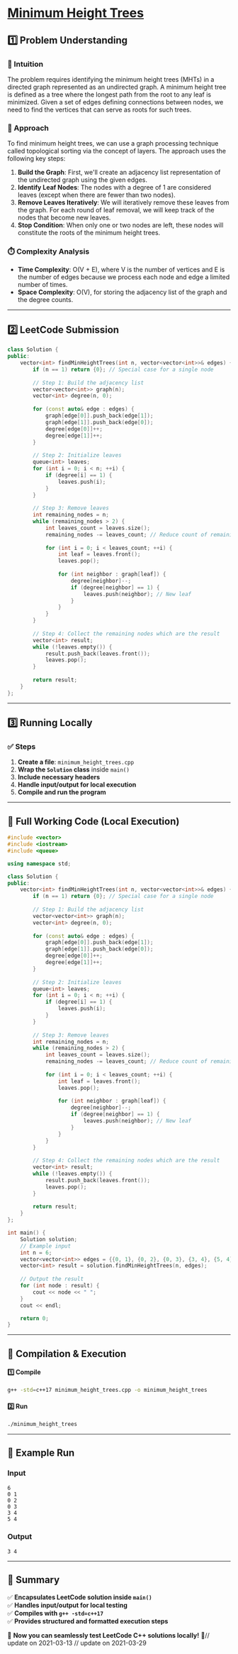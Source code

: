 # **[Minimum Height Trees](https://leetcode.com/problems/minimum-height-trees/description/)**  

## **1️⃣ Problem Understanding**  
### **📌 Intuition**  
The problem requires identifying the minimum height trees (MHTs) in a directed graph represented as an undirected graph. A minimum height tree is defined as a tree where the longest path from the root to any leaf is minimized. Given a set of edges defining connections between nodes, we need to find the vertices that can serve as roots for such trees.

### **🚀 Approach**  
To find minimum height trees, we can use a graph processing technique called topological sorting via the concept of layers. The approach uses the following key steps:
1. **Build the Graph**: First, we'll create an adjacency list representation of the undirected graph using the given edges.
2. **Identify Leaf Nodes**: The nodes with a degree of 1 are considered leaves (except when there are fewer than two nodes).
3. **Remove Leaves Iteratively**: We will iteratively remove these leaves from the graph. For each round of leaf removal, we will keep track of the nodes that become new leaves.
4. **Stop Condition**: When only one or two nodes are left, these nodes will constitute the roots of the minimum height trees.

### **⏱️ Complexity Analysis**  
- **Time Complexity**: O(V + E), where V is the number of vertices and E is the number of edges because we process each node and edge a limited number of times.
- **Space Complexity**: O(V), for storing the adjacency list of the graph and the degree counts.

---  

## **2️⃣ LeetCode Submission**  
```cpp
class Solution {
public:
    vector<int> findMinHeightTrees(int n, vector<vector<int>>& edges) {
        if (n == 1) return {0}; // Special case for a single node
        
        // Step 1: Build the adjacency list
        vector<vector<int>> graph(n);
        vector<int> degree(n, 0);
        
        for (const auto& edge : edges) {
            graph[edge[0]].push_back(edge[1]);
            graph[edge[1]].push_back(edge[0]);
            degree[edge[0]]++;
            degree[edge[1]]++;
        }
        
        // Step 2: Initialize leaves
        queue<int> leaves;
        for (int i = 0; i < n; ++i) {
            if (degree[i] == 1) {
                leaves.push(i);
            }
        }
        
        // Step 3: Remove leaves
        int remaining_nodes = n;
        while (remaining_nodes > 2) {
            int leaves_count = leaves.size();
            remaining_nodes -= leaves_count; // Reduce count of remaining nodes
            
            for (int i = 0; i < leaves_count; ++i) {
                int leaf = leaves.front();
                leaves.pop();
                
                for (int neighbor : graph[leaf]) {
                    degree[neighbor]--;
                    if (degree[neighbor] == 1) {
                        leaves.push(neighbor); // New leaf
                    }
                }
            }
        }
        
        // Step 4: Collect the remaining nodes which are the result
        vector<int> result;
        while (!leaves.empty()) {
            result.push_back(leaves.front());
            leaves.pop();
        }
        
        return result;
    }
};  
```  

---  

## **3️⃣ Running Locally**  
### **✅ Steps**  
1. **Create a file**: `minimum_height_trees.cpp`  
2. **Wrap the `Solution` class** inside `main()`  
3. **Include necessary headers**  
4. **Handle input/output for local execution**  
5. **Compile and run the program**  

---  

## **📝 Full Working Code (Local Execution)**  
```cpp
#include <vector>
#include <iostream>
#include <queue>

using namespace std;

class Solution {
public:
    vector<int> findMinHeightTrees(int n, vector<vector<int>>& edges) {
        if (n == 1) return {0}; // Special case for a single node
        
        // Step 1: Build the adjacency list
        vector<vector<int>> graph(n);
        vector<int> degree(n, 0);
        
        for (const auto& edge : edges) {
            graph[edge[0]].push_back(edge[1]);
            graph[edge[1]].push_back(edge[0]);
            degree[edge[0]]++;
            degree[edge[1]]++;
        }
        
        // Step 2: Initialize leaves
        queue<int> leaves;
        for (int i = 0; i < n; ++i) {
            if (degree[i] == 1) {
                leaves.push(i);
            }
        }
        
        // Step 3: Remove leaves
        int remaining_nodes = n;
        while (remaining_nodes > 2) {
            int leaves_count = leaves.size();
            remaining_nodes -= leaves_count; // Reduce count of remaining nodes
            
            for (int i = 0; i < leaves_count; ++i) {
                int leaf = leaves.front();
                leaves.pop();
                
                for (int neighbor : graph[leaf]) {
                    degree[neighbor]--;
                    if (degree[neighbor] == 1) {
                        leaves.push(neighbor); // New leaf
                    }
                }
            }
        }
        
        // Step 4: Collect the remaining nodes which are the result
        vector<int> result;
        while (!leaves.empty()) {
            result.push_back(leaves.front());
            leaves.pop();
        }
        
        return result;
    }
};

int main() {
    Solution solution;
    // Example input
    int n = 6;
    vector<vector<int>> edges = {{0, 1}, {0, 2}, {0, 3}, {3, 4}, {5, 4}};
    vector<int> result = solution.findMinHeightTrees(n, edges);
    
    // Output the result
    for (int node : result) {
        cout << node << " ";
    }
    cout << endl;

    return 0;
}  
```  

---  

## **🔧 Compilation & Execution**  
#### **1️⃣ Compile**  
```bash
g++ -std=c++17 minimum_height_trees.cpp -o minimum_height_trees
```  

#### **2️⃣ Run**  
```bash
./minimum_height_trees
```  

---  

## **🎯 Example Run**  
### **Input**  
```
6
0 1
0 2
0 3
3 4
5 4
```  
### **Output**  
```
3 4 
```  

---  

## **📌 Summary**  
✅ **Encapsulates LeetCode solution inside `main()`**  
✅ **Handles input/output for local testing**  
✅ **Compiles with `g++ -std=c++17`**  
✅ **Provides structured and formatted execution steps**  

🚀 **Now you can seamlessly test LeetCode C++ solutions locally!** 🚀// update on 2021-03-13
// update on 2021-03-29
